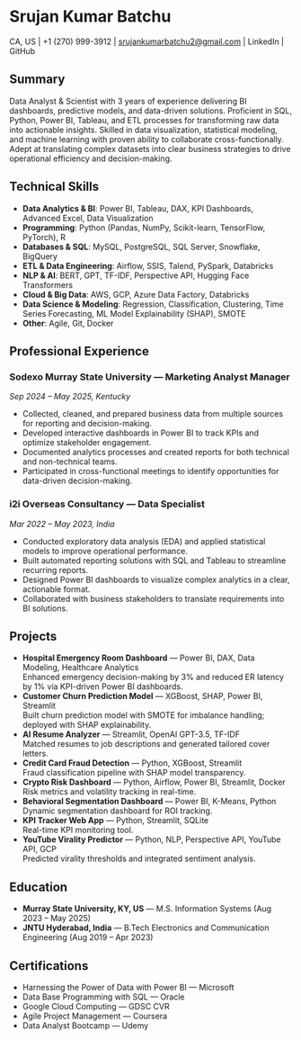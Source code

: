 # Srujan Kumar Batchu
CA, US | +1 (270) 999-3912 | srujankumarbatchu2@gmail.com | LinkedIn | GitHub

## Summary
Data Analyst & Scientist with 3 years of experience delivering BI dashboards, predictive models, and data-driven solutions. Proficient in SQL, Python, Power BI, Tableau, and ETL processes for transforming raw data into actionable insights. Skilled in data visualization, statistical modeling, and machine learning with proven ability to collaborate cross-functionally. Adept at translating complex datasets into clear business strategies to drive operational efficiency and decision-making.

## Technical Skills
- **Data Analytics & BI**: Power BI, Tableau, DAX, KPI Dashboards, Advanced Excel, Data Visualization
- **Programming**: Python (Pandas, NumPy, Scikit-learn, TensorFlow, PyTorch), R
- **Databases & SQL**: MySQL, PostgreSQL, SQL Server, Snowflake, BigQuery
- **ETL & Data Engineering**: Airflow, SSIS, Talend, PySpark, Databricks
- **NLP & AI**: BERT, GPT, TF-IDF, Perspective API, Hugging Face Transformers
- **Cloud & Big Data**: AWS, GCP, Azure Data Factory, Databricks
- **Data Science & Modeling**: Regression, Classification, Clustering, Time Series Forecasting, ML Model Explainability (SHAP), SMOTE
- **Other**: Agile, Git, Docker

## Professional Experience
### Sodexo Murray State University — Marketing Analyst Manager  
*Sep 2024 – May 2025, Kentucky*  
- Collected, cleaned, and prepared business data from multiple sources for reporting and decision-making.
- Developed interactive dashboards in Power BI to track KPIs and optimize stakeholder engagement.
- Documented analytics processes and created reports for both technical and non-technical teams.
- Participated in cross-functional meetings to identify opportunities for data-driven decision-making.

### i2i Overseas Consultancy — Data Specialist  
*Mar 2022 – May 2023, India*  
- Conducted exploratory data analysis (EDA) and applied statistical models to improve operational performance.
- Built automated reporting solutions with SQL and Tableau to streamline recurring reports.
- Designed Power BI dashboards to visualize complex analytics in a clear, actionable format.
- Collaborated with business stakeholders to translate requirements into BI solutions.

## Projects
- **Hospital Emergency Room Dashboard** — Power BI, DAX, Data Modeling, Healthcare Analytics  
  Enhanced emergency decision-making by 3% and reduced ER latency by 1% via KPI-driven Power BI dashboards.
- **Customer Churn Prediction Model** — XGBoost, SHAP, Power BI, Streamlit  
  Built churn prediction model with SMOTE for imbalance handling; deployed with SHAP explainability.
- **AI Resume Analyzer** — Streamlit, OpenAI GPT-3.5, TF-IDF  
  Matched resumes to job descriptions and generated tailored cover letters.
- **Credit Card Fraud Detection** — Python, XGBoost, Streamlit  
  Fraud classification pipeline with SHAP model transparency.
- **Crypto Risk Dashboard** — Python, Airflow, Power BI, Streamlit, Docker  
  Risk metrics and volatility tracking in real-time.
- **Behavioral Segmentation Dashboard** — Power BI, K-Means, Python  
  Dynamic segmentation dashboard for ROI tracking.
- **KPI Tracker Web App** — Python, Streamlit, SQLite  
  Real-time KPI monitoring tool.
- **YouTube Virality Predictor** — Python, NLP, Perspective API, YouTube API, GCP  
  Predicted virality thresholds and integrated sentiment analysis.

## Education
- **Murray State University, KY, US** — M.S. Information Systems (Aug 2023 – May 2025)  
- **JNTU Hyderabad, India** — B.Tech Electronics and Communication Engineering (Aug 2019 – Apr 2023)

## Certifications
- Harnessing the Power of Data with Power BI — Microsoft
- Data Base Programming with SQL — Oracle
- Google Cloud Computing — GDSC CVR
- Agile Project Management — Coursera
- Data Analyst Bootcamp — Udemy
